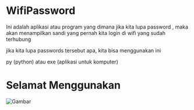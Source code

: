 # WifiPassword

Ini adalah aplikasi atau program yang dimana jika kita lupa password , maka akan menampilkan sandi yang pernah kita login di wifi yang sudah terhubung

jika kita lupa passwords tersebut apa, kita bisa menggunakan ini

py (python) atau exe (aplikasi untuk komputer)

# Selamat Menggunakan

![Gambar](https://i.pinimg.com/736x/28/ab/5b/28ab5be238b2619c8b8be717ac81c128.jpg "ini gambar :V")
